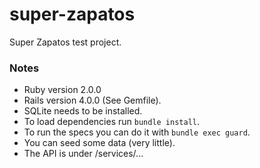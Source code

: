 super-zapatos
=============

Super Zapatos test project.

### Notes
* Ruby version 2.0.0
* Rails version 4.0.0 (See Gemfile).
* SQLite needs to be installed.
* To load dependencies run `bundle install`.
* To run the specs you can do it with `bundle exec guard`.
* You can seed some data (very little).
* The API is under /services/...

